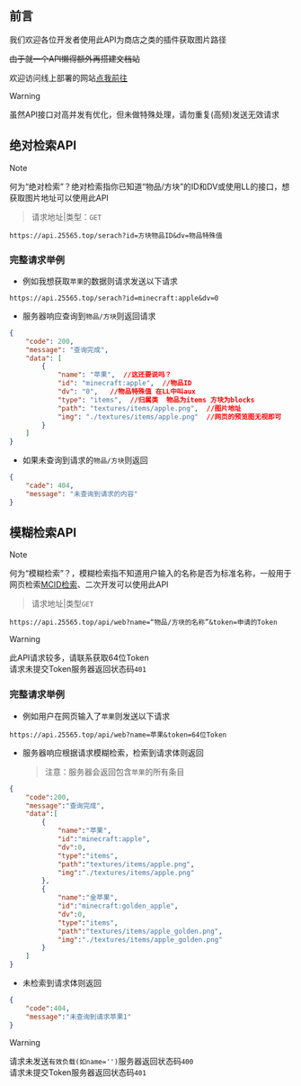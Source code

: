 ## 前言  

我们欢迎各位开发者使用此API为商店之类的插件获取图片路径  

~~由于就一个API懒得额外再搭建文档站~~

欢迎访问线上部署的网站[点我前往](https://mcid.25565.top)

> [!warning]
> 虽然API接口对高并发有优化，但未做特殊处理，请勿重复(高频)发送无效请求  

## 绝对检索API  

> [!note]
> 何为“绝对检索”？绝对检索指你已知道“物品/方块”的ID和DV或使用LL的接口，想获取图片地址可以使用此API

> 请求地址|类型：`GET` 
```https
https://api.25565.top/serach?id=方块物品ID&dv=物品特殊值
```

### 完整请求举例

- 例如我想获取`苹果`的数据则请求发送以下请求

```https
https://api.25565.top/serach?id=minecraft:apple&dv=0
```

- 服务器响应查询到`物品/方块`则返回请求

```json
{
    "code": 200,
    "message": "查询完成",
    "data": [
        {
            "name": "苹果",  //这还要说吗？
            "id": "minecraft:apple",  //物品ID
            "dv": "0",   //物品特殊值 在LL中叫aux
            "type": "items",  //归属类  物品为items 方块为blocks
            "path": "textures/items/apple.png",  //图片地址
            "img": "./textures/items/apple.png"  //网页的预览图无视即可
        }
    ]
}
```

- 如果未查询到请求的`物品/方块`则返回

```json
{
    "cade": 404,
    "message": "未查询到请求的内容"
}
```

## 模糊检索API  

> [!note]
> 何为“模糊检索”？，模糊检索指不知道用户输入的名称是否为标准名称，一般用于网页检索[MCID检索](https://mcid.25565.top)、二次开发可以使用此API  

> 请求地址|类型`GET`  
```url
https://api.25565.top/api/web?name=“物品/方块的名称”&token=申请的Token
```

> [!warning]
> 此API请求较多，请联系获取64位Token   
> 请求未提交Token服务器返回状态码`401 ` 

### 完整请求举例  

- 例如用户在网页输入了`苹果`则发送以下请求  

```url
https://api.25565.top/api/web?name=苹果&token=64位Token
```

- 服务器响应根据请求模糊检索，检索到请求体则返回
    > 注意：服务器会返回包含`苹果`的所有条目  
```json
{
    "code":200,
    "message":"查询完成",
    "data":[
        {
            "name":"苹果",
            "id":"minecraft:apple",
            "dv":0,
            "type":"items",
            "path":"textures/items/apple.png",
            "img":"./textures/items/apple.png"
        },
        {
            "name":"金苹果",
            "id":"minecraft:golden_apple",
            "dv":0,
            "type":"items",
            "path":"textures/items/apple_golden.png",
            "img":"./textures/items/apple_golden.png"
        }
    ]
}
```

- 未检索到请求体则返回  
```json
{
    "code":404,
    "message":"未查询到请求苹果1"
}
```

> [!warning]
> 请求未发送`有效负载(如name='')`服务器返回状态码`400`  
> 请求未提交Token服务器返回状态码`401`  